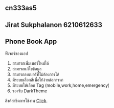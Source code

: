 ## cn333as5
## Jirat Sukphalanon 6210612633
## Phone Book App

ฟีเจอร์ของแอป
1. สามารถเพิ่มเบอร์ใหม่ได้
2. สามารถแก้ไขข้อมูล
3. สามารถลบเบอร์ที่ไม่ต้องการได้
4. มีระบบเลือกสีเพื่อให้ง่ายต่อการหา
5. มีระบบให้เลือก Tag (mobile,work,home,emergency)
6. รองรับ DarkTheme

ลิงค์สาธิตการใช้งาน [Click](https://youtu.be/xeY8iNuLd3U).
